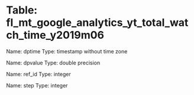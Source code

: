 Table: fl_mt_google_analytics_yt_total_watch_time_y2019m06
==========================================================

Name: dptime
Type: timestamp without time zone

Name: dpvalue
Type: double precision

Name: ref_id
Type: integer

Name: step
Type: integer

